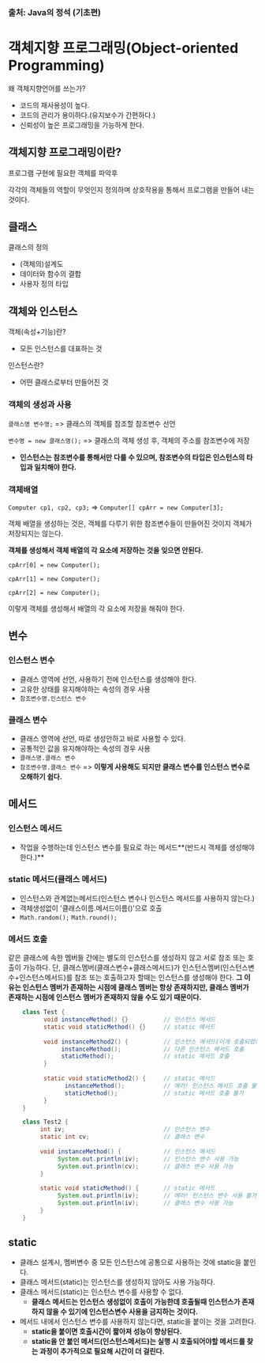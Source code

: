 ### 출처: Java의 정석 (기초편)

# 객체지향 프로그래밍(Object-oriented Programming)

왜 객체지향언어를 쓰는가?
  
- 코드의 재사용성이 높다.
- 코드의 관리가 용이하다.(유지보수가 간편하다.)
- 신뢰성이 높은 프로그래밍을 가능하게 한다.

## 객체지향 프로그래밍이란?

프로그램 구현에 필요한 객체를 파악후 

각각의 객체들의 역할이 무엇인지 정의하며 상호작용을 통해서 프로그램을 만들어 내는 것이다.

## 클래스

클래스의 정의

  - (객체의)설계도
  - 데이터와 함수의 결합
  - 사용자 정의 타입

## 객체와 인스턴스

객체(속성+기능)란?
  - 모든 인스턴스를 대표하는 것

인스턴스란?
  - 어떤 클래스로부터 만들어진 것

### 객체의 생성과 사용
`클래스명 변수명;` => 클래스의 객체를 참조할 참조변수 선언

`변수명 = new 클래스명();` => 클래스의 객체 생성 후, 객체의 주소를 참조변수에 저장 

- **인스턴스는 참조변수를 통해서만 다룰 수 있으며, 참조변수의 타입은 인스턴스의 타입과 일치해야 한다.**

### 객체배열
`Computer cp1, cp2, cp3;` => `Computer[] cpArr = new Computer[3];`

객체 배열을 생성하는 것은, 객체를 다루기 위한 참조변수들이 만들어진 것이지 객체가 저장되지는 않는다.

**객체를 생성해서 객체 배열의 각 요소에 저장하는 것을 잊으면 안된다.**

`cpArr[0] = new Computer();`

`cpArr[1] = new Computer();`

`cpArr[2] = new Computer();`

이렇게 객체를 생성해서 배열의 각 요소에 저장을 해줘야 한다.

## 변수

### 인스턴스 변수
- 클래스 영역에 선언, 사용하기 전에 인스턴스를 생성해야 한다.
- 고유한 상태를 유지해야하는 속성의 경우 사용
- `참조변수명.인스턴스 변수`

### 클래스 변수
- 클래스 영역에 선언, 따로 생성안하고 바로 사용할 수 있다.
- 공통적인 값을 유지해야하는 속성의 경우 사용
- `클래스명.클래스 변수`
- `참조변수명.클래스 변수` => **이렇게 사용해도 되지만 클래스 변수를 인스턴스 변수로 오해하기 쉽다.** 

## 메서드

### 인스턴스 메서드
- 작업을 수행하는데 인스턴스 변수를 필요로 하는 메서드**(반드시 객체를 생성해야 한다.)**

### static 메서드(클래스 메서드)
- 인스턴스와 관계없는메서드(인스턴스 변수나 인스턴스 메서드를 사용하지 않는다.)
- 객체생성없이 '클래스이름.메서드이름()'으로 호출
- `Math.random();` `Math.round();`

### 메서드 호출
같은 클래스에 속한 멤버들 간에는 별도의 인스턴스를 생성하지 않고 서로 참조 또는 호출이 가능하다. 단, 클래스멤버(클래스변수+클래스메서드)가 인스턴스멤버(인스턴스변수+인스턴스메서드)를 참조 또는 호출하고자 할때는 인스턴스를 생성해야 한다. **그 이유는 인스턴스 멤버가 존재하는 시점에 클래스 멤버는 항상 존재하지만, 클래스 멤버가 존재하는 시점에 인스턴스 멤버가 존재하지 않을 수도 있기 때문이다.**

```java
    class Test {
          void instanceMethod() {}          // 인스턴스 메서드
          static void staticMethod() {}     // static 메서드
          
          void instanceMethod2() {          // 인스턴스 메서드(이게 호출되었다는 것은 이미 객체가 생성 되었다는 것이다.)
               instanceMethod();            // 다른 인스턴스 메서드 호출
               staticMethod();              // static 메서드 호출
          }
          
          static void staticMethod2() {     // static 메서드
                instanceMethod();           // 에러! 인스턴스 메서드 호출 불가
                staticMethod();             // static 메서드 호출 불가
          }
    }
```
```java
    class Test2 {
         int iv;                            // 인스턴스 변수
         static int cv;                     // 클래스 변수
         
         void instanceMethod() {            // 인스턴스 메서드
              System.out.println(iv);       // 인스턴스 변수 사용 가능
              System.out.println(cv);       // 클래스 변수 사용 가능
         }
         
         static void staticMethod() {       // static 메서드
              System.out.println(iv);       // 에러! 인스턴스 변수 사용 불가
              System.out.println(iv);       // 클래스 변수 사용 가능
         }
    }     
```
## static

- 클래스 설계시, 멤버변수 중 모든 인스턴스에 공통으로 사용하는 것에 static을 붙인다.
- 클래스 메서드(static)는 인스턴스를 생성하지 않아도 사용 가능하다.
- 클래스 메서드(static)는 인스턴스 변수를 사용할 수 없다.
  - **클래스 메서드는 인스턴스 생성없이 호출이 가능한데 호출될때 인스턴스가 존재하지 않을 수 있기에 인스턴스변수 사용을 금지하는 것이다.**
- 메서드 내에서 인스턴스 변수를 사용하지 않는다면, static을 붙이는 것을 고려한다.
  - **static을 붙이면 호출시간이 짧아져 성능이 향상된다.**
  - **static을 안 붙인 메서드(인스턴스메서드)는 실행 시 호출되어야할 메서드를 찾는 과정이 추가적으로 필요해 시간이 더 걸린다.**
